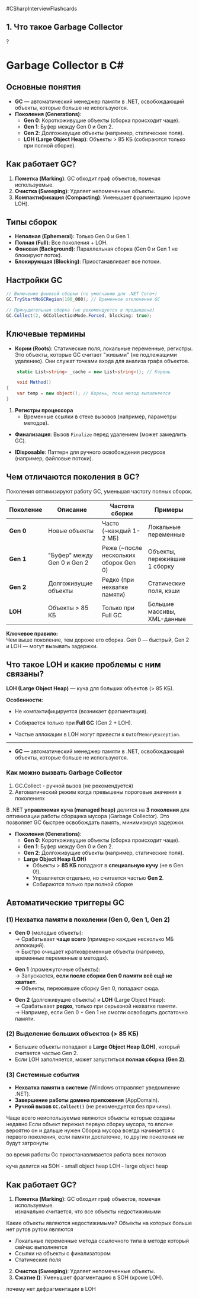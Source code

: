 #CSharpInterviewFlashcards

## 1. Что такое Garbage Collector
?
# Garbage Collector в C#

## Основные понятия
- **GC** — автоматический менеджер памяти в .NET, освобождающий объекты, которые больше не используются.
- **Поколения (Generations)**:
  - **Gen 0**: Короткоживущие объекты (сборка происходит чаще).
  - **Gen 1**: Буфер между Gen 0 и Gen 2.
  - **Gen 2**: Долгоживущие объекты (например, статические поля).
  - **LOH (Large Object Heap)**: Объекты > 85 КБ (собираются только при полной сборке).

## Как работает GC?
1. **Пометка (Marking)**: GC обходит граф объектов, помечая используемые.
2. **Очистка (Sweeping)**: Удаляет непомеченные объекты.
3. **Компактификация (Compacting)**: Уменьшает фрагментацию (кроме LOH).

## Типы сборок
- **Неполная (Ephemeral)**: Только Gen 0 и Gen 1.
- **Полная (Full)**: Все поколения + LOH.
- **Фоновая (Background)**: Параллельная сборка (Gen 0 и Gen 1 не блокируют поток).
- **Блокирующая (Blocking)**: Приостанавливает все потоки.

## Настройки GC
```csharp
// Включение фоновой сборки (по умолчанию для .NET Core+)
GC.TryStartNoGCRegion(100_000); // Временное отключение GC

// Принудительная сборка (не рекомендуется в продакшене)
GC.Collect(2, GCCollectionMode.Forced, blocking: true);
```
## Ключевые термины

- **Корни (Roots)**: Статические поля, локальные переменные, регистры.
    Это объекты, которые GC считает "живыми" (не подлежащими удалению). Они служат точками входа для анализа графа объектов.
```csharp
	static List<string> _cache = new List<string>(); // Корень

	void Method() 
{
    var temp = new object(); // Корень, пока метод выполняется
}

```

1. **Регистры процессора**
	- Временные ссылки в стеке вызовов (например, параметры методов).

- **Финализация**: Вызов `Finalize` перед удалением (может замедлить GC).
    
- **IDisposable**: Паттерн для ручного освобождения ресурсов (например, файловые потоки).


## **Чем отличаются поколения в GC?**

Поколения оптимизируют работу GC, уменьшая частоту полных сборок.

| Поколение | Описание                    | Частота сборки                        | Примеры                      |
| --------- | --------------------------- | ------------------------------------- | ---------------------------- |
| **Gen 0** | Новые объекты               | Часто (~каждый 1-2 МБ)                | Локальные переменные         |
| **Gen 1** | "Буфер" между Gen 0 и Gen 2 | Реже (~после нескольких сборок Gen 0) | Объекты, пережившие 1 сборку |
| **Gen 2** | Долгоживущие объекты        | Редко (при нехватке памяти)           | Статические поля, кэши       |
| **LOH**   | Объекты > 85 КБ             | Только при Full GC                    | Большие массивы, XML-данные  |

**Ключевое правило:**  
Чем выше поколение, тем дороже его сборка. Gen 0 — быстрый, Gen 2 и LOH — могут вызывать задержки.

## **Что такое LOH и какие проблемы с ним связаны?**

**LOH (Large Object Heap)** — куча для больших объектов (> 85 КБ).

**Особенности:**

- Не компактифицируется (возникает фрагментация).
    
- Собирается только при **Full GC** (Gen 2 + LOH).
    
- Частые аллокации в LOH могут привести к `OutOfMemoryException`.

---

- **GC** — автоматический менеджер памяти в .NET, освобождающий объекты, которые больше не используются.

### Как можно вызвать **Garbage Collector**
1. GC.Collect - ручной вызов (не рекомендуется)
2. Автоматический режим когда превышены пороговые значения в поколениях

В .NET **управляемая куча (managed heap)** делится на **3 поколения** для оптимизации работы сборщика мусора (Garbage Collector). Это позволяет GC быстрее освобождать память, минимизируя задержки.

- **Поколения (Generations)**:
  - **Gen 0**: Короткоживущие объекты (сборка происходит чаще).
  - **Gen 1**: Буфер между Gen 0 и Gen 2.
  - **Gen 2**: Долгоживущие объекты (например, статические поля).
  - **Large Object Heap (LOH)**
	- Объекты > **85 КБ** попадают в **специальную кучу** (не в Gen 0!). 
    - Управляется отдельно, но считается частью **Gen 2**.
    - Собираются только при полной сборке

## **Автоматические триггеры GC**

### **(1) Нехватка памяти в поколении (Gen 0, Gen 1, Gen 2)**

- **Gen 0** (молодые объекты):  
    → Срабатывает **чаще всего** (примерно каждые несколько МБ аллокаций).  
    → Быстро очищает кратковременные объекты (например, временные переменные в методах).
    
- **Gen 1** (промежуточные объекты):  
    → Запускается, **если после сборки Gen 0 памяти всё ещё не хватает**.  
    → Объекты, пережившие сборку Gen 0, попадают сюда.
    
- **Gen 2** (долгоживущие объекты) и **LOH** (Large Object Heap):  
    → Срабатывает **редко**, только при серьезной нехватке памяти.  
    → Например, если Gen 0 + Gen 1 не смогли освободить достаточно памяти.

### **(2) Выделение больших объектов (> 85 КБ)**

- Большие объекты попадают в **Large Object Heap (LOH)**, который считается частью Gen 2.
- Если LOH заполняется, может запуститься **полная сборка (Gen 2)**.

### **(3) Системные события**

- **Нехватка памяти в системе** (Windows отправляет уведомление .NET).
- **Завершение работы домена приложения** (AppDomain).
- **Ручной вызов `GC.Collect()`** (не рекомендуется без причины).

Чаще всего неиспользуемые являются объекты которые созданы недавно 
Если объект пережил первую сборку мусора, то вполне вероятно он и дальше нужен
Сборка мусора всегда начинается с первого поколения, если памяти достаточно, то другие поколения не будут затронуты 

во время работы Gc приостанавливается работа всех потоков

куча делится на
SOH - small object heap
LOH - large object heap

## Как работает GC?
1. **Пометка (Marking)**: GC обходит граф объектов, помечая используемые.\
изначально считается, что все объекты недостижимыми

Какие объекты являются недостижимыми?
Объекты на которых больше нет рутов
рутом являются
- Локальные переменные метода ссылочного типа в методе который сейчас выполняется
- Ссылки на объекты с финализатором
- Статические поля

2. **Очистка (Sweeping)**: Удаляет непомеченные объекты.
3. **Сжатие ()**: Уменьшает фрагментацию в SOH (кроме LOH).

почему нет дефрагментации в LOH
